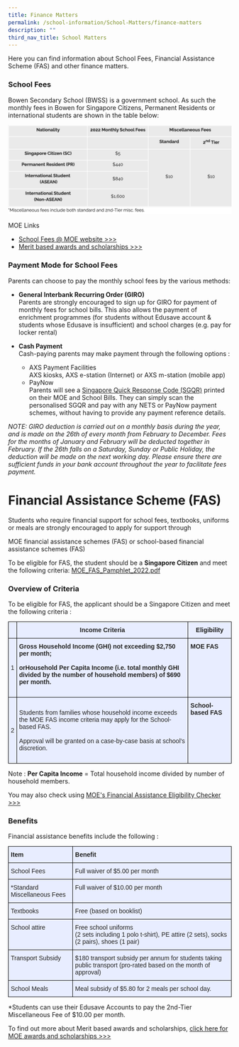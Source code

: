 ```yaml
---
title: Finance Matters
permalink: /school-information/School-Matters/finance-matters
description: ""
third_nav_title: School Matters
---
```

Here you can find information about School Fees, Financial Assistance Scheme (FAS) and other finance matters.  
  

### School Fees

Bowen Secondary School (BWSS) is a government school. As such the monthly fees in Bowen for Singapore Citizens, Permanent Residents or international students are shown in the table below:

![](/images/school%20fees.png)

MOE Links  
* [School Fees @ MOE website >>>](https://www.moe.gov.sg/financial-matters/fees)   
* [Merit based awards and scholarships >>>](https://www.google.com/url?q=https%3A%2F%2Fwww.moe.gov.sg%2Ffinancial-matters%2Fawards-scholarships&sa=D&sntz=1&usg=AFQjCNEsIwWKSrQSXjk3_oiRvC63swkjcg)

### Payment Mode for School Fees

Parents can choose to pay the monthly school fees by the various methods:  
  

*   **General Interbank Recurring Order (GIRO)**  <br>
Parents are strongly encouraged to sign up for GIRO for payment of monthly fees for school bills. This also allows the payment of enrichment programmes (for students without Edusave account & students whose Edusave is insufficient) and school charges (e.g. pay for locker rental)  
   
*   **Cash Payment**  <br>
Cash-paying parents may make payment through the following options :

	*   AXS Payment Facilities  <br>
	AXS kiosks, AXS e-station (Internet) or AXS m-station (mobile app)
	*   PayNow  
    Parents will see a [Singapore Quick Response Code (SGQR)](https://www.mas.gov.sg/development/e-payments/sgqr) printed on their MOE and School Bills. They can simply scan the personalised SGQR and pay with any NETS or PayNow payment schemes, without having to provide any payment reference details.
		
_NOTE: GIRO deduction is carried out on a monthly basis during the year, and is made on the 26th of every month from February to December. Fees for the months of January and February will be deducted together in February. If the 26th falls on a Saturday, Sunday or Public Holiday, the deduction will be made on the next working day. Please ensure there are sufficient funds in your bank account throughout the year to facilitate fees payment._

# Financial Assistance Scheme (FAS)

Students who require financial support for school fees, textbooks, uniforms or meals are strongly encouraged to apply for support through  
  
MOE financial assistance schemes (FAS) or school-based financial assistance schemes (FAS)

To be eligible for FAS, the student should be a **Singapore Citizen** and meet the following criteria:
[MOE_FAS_Pamphlet_2022.pdf](/files/MOE_FAS_Pamphlet_2022.pdf)

### Overview of Criteria

To be eligible for FAS, the applicant should be a Singapore Citizen and meet the following criteria :

<style type="text/css">
.tg  {border-collapse:collapse;border-spacing:0;}
.tg td{border-color:black;border-style:solid;border-width:1px;font-family:Arial, sans-serif;font-size:14px;
  overflow:hidden;padding:10px 5px;word-break:normal;}
.tg th{border-color:black;border-style:solid;border-width:1px;font-family:Arial, sans-serif;font-size:14px;
  font-weight:normal;overflow:hidden;padding:10px 5px;word-break:normal;}
.tg .tg-vqm8{background-color:#E8EDFF;color:#222;text-align:left;vertical-align:top}
.tg .tg-mbkz{background-color:#E8EDFF;color:#222;font-weight:bold;text-align:center;vertical-align:top}
.tg .tg-22b2{background-color:#E8EDFF;color:#222;text-align:center;vertical-align:middle}
.tg .tg-u05r{background-color:#E8EDFF;color:#222;font-weight:bold;text-align:left;vertical-align:top}
.tg .tg-v4cs{background-color:#e8edff;text-align:center;vertical-align:top}
</style>
<table class="tg">
<thead>
  <tr>
    <th class="tg-u05r"></th>
    <th class="tg-mbkz">Income Criteria</th>
    <th class="tg-v4cs"><span style="font-weight:bold">Eligibility</span></th>
  </tr>
</thead>
<tbody>
  <tr>
    <td class="tg-22b2"><span style="color:#222">1</span></td>
    <td class="tg-u05r">Gross Household Income (GHI) <span style="color:#222">not exceeding</span> $2,750 <span style="color:#222">per month;</span><br><br>orHousehold Per Capita Income <span style="color:#222">(i.e. total monthly GHI divided by the number of household members) of</span> $690 <span style="color:#222">per month.</span><br><br></td>
    <td class="tg-u05r">MOE FAS</td>
  </tr>
  <tr>
    <td class="tg-22b2"><span style="color:#222">2</span></td>
    <td class="tg-vqm8"><br>Students from families whose household income exceeds the MOE FAS income criteria may apply for the School-based FAS.<br><br>Approval will be granted on a case-by-case basis at school’s discretion.<br><br></td>
    <td class="tg-u05r">School-based FAS</td>
  </tr>
</tbody>
</table>

Note : **Per Capita Income** \= Total household income divided by number of household members.

You may also check using [MOE's Financial Assistance Eligibility Checker >>>](https://www.moe.gov.sg/financial-matters/financial-assistance)

### Benefits

Financial assistance benefits include the following :

<style type="text/css">
.tg  {border-collapse:collapse;border-spacing:0;}
.tg td{border-color:black;border-style:solid;border-width:1px;font-family:Arial, sans-serif;font-size:14px;
  overflow:hidden;padding:10px 5px;word-break:normal;}
.tg th{border-color:black;border-style:solid;border-width:1px;font-family:Arial, sans-serif;font-size:14px;
  font-weight:normal;overflow:hidden;padding:10px 5px;word-break:normal;}
.tg .tg-vqm8{background-color:#E8EDFF;color:#222;text-align:left;vertical-align:top}
.tg .tg-u05r{background-color:#E8EDFF;color:#222;font-weight:bold;text-align:left;vertical-align:top}
.tg .tg-lr6o{background-color:#E8EDFF;color:#222;text-align:left;vertical-align:middle}
</style>
<table class="tg">
<thead>
  <tr>
    <th class="tg-u05r">Item</th>
    <th class="tg-u05r">Benefit</th>
  </tr>
</thead>
<tbody>
  <tr>
    <td class="tg-vqm8">School Fees</td>
    <td class="tg-vqm8">Full waiver of $5.00 per month</td>
  </tr>
  <tr>
    <td class="tg-vqm8">*Standard Miscellaneous Fees </td>
    <td class="tg-vqm8">Full waiver of $10.00 per month</td>
  </tr>
  <tr>
    <td class="tg-vqm8">Textbooks</td>
    <td class="tg-vqm8">Free (based on booklist)</td>
  </tr>
  <tr>
    <td class="tg-vqm8">School attire</td>
    <td class="tg-lr6o"><span style="color:#222">Free school uniforms</span><br><span style="color:#222">(2 sets including 1 polo t-shirt), PE attire (2 sets), socks (2 pairs), shoes (1 pair)</span></td>
  </tr>
  <tr>
    <td class="tg-vqm8">Transport Subsidy</td>
    <td class="tg-vqm8">$180 transport subsidy per annum for students taking public transport (pro-rated based on the  month of approval)</td>
  </tr>
  <tr>
    <td class="tg-lr6o"><span style="color:#222"> School Meals</span></td>
    <td class="tg-lr6o"><span style="color:#222"> Meal subsidy of $5.80 for 2 meals per school day.</span></td>
  </tr>
</tbody>
</table>

\*Students can use their Edusave Accounts to pay the 2nd\-Tier Miscellaneous Fee of $10.00 per month.

To find out more about Merit based awards and scholarships, [click here for MOE awards and scholarships >>>](https://www.moe.gov.sg/financial-matters/awards-scholarships)